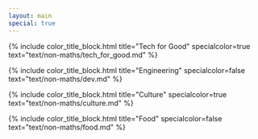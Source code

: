 ```yaml
---
layout: main
special: true
---
```

{% include color_title_block.html title="Tech for Good" specialcolor=true text="text/non-maths/tech_for_good.md" %}

{% include color_title_block.html title="Engineering" specialcolor=false text="text/non-maths/dev.md" %}

{% include color_title_block.html title="Culture" specialcolor=true text="text/non-maths/culture.md" %}

{% include color_title_block.html title="Food" specialcolor=false text="text/non-maths/food.md" %}